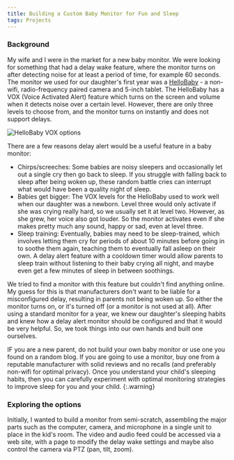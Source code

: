 ```yaml
---
title: Building a Custom Baby Monitor for Fun and Sleep
tags: Projects
---
```


### Background

My wife and I were in the market for a new baby monitor. We were looking for something that had a delay wake feature, where the monitor turns on after detecting noise for at least a period of time, for example 60 seconds. The monitor we used for our daughter's first year was a [HelloBaby](https://www.amazon.com/Monitor-5Display-Pan-Tilt-Zoom-Temperature-Lullabies/dp/B09GM8JZM9) - a non-wifi, radio-frequency paired camera and 5-inch tablet. The HelloBaby has a VOX (Voice Activated Alert) feature which turns on the screen and volume when it detects noise over a certain level. However, there are only three levels to choose from, and the monitor turns on instantly and does not support delays.

![HelloBaby VOX options](images/monitor/vox_levels.png)

There are a few reasons delay alert would be a useful feature in a baby monitor:

* Chirps/screeches: Some babies are noisy sleepers and occasionally let out a single cry then go back to sleep. If you struggle with falling back to sleep after being woken up, these random battle cries can interrupt what would have been a quality night of sleep.
* Babies get bigger: The VOX levels for the HelloBaby used to work well when our daughter was a newborn. Level three would only activate if she was crying really hard, so we usually set it at level two. However, as she grew, her voice also got louder. So the monitor activates even if she makes pretty much any sound, happy or sad, even at level three.
* Sleep training: Eventually, babies may need to be sleep-trained, which involves letting them cry for periods of about 10 minutes before going in to soothe them again, teaching them to eventually fall asleep on their own. A delay alert feature with a cooldown timer would allow parents to sleep train without listening to their baby crying all night, and maybe even get a few minutes of sleep in between soothings. 

We tried to find a monitor with this feature but couldn't find anything online. My guess for this is that manufacturers don't want to be liable for a misconfigured delay, resulting in parents not being woken up. So either the monitor turns on, or it's turned off (or a monitor is not used at all). After using a standard monitor for a year, we knew our daughter's sleeping habits and knew how a delay alert monitor should be configured and that it would be very helpful. So, we took things into our own hands and built one ourselves.

IF you are a new parent, do not build your own baby monitor or use one you found on a random blog. If you are going to use a monitor, buy one from a reputable manufacturer with solid reviews and no recalls (and preferably non-wifi for optimal privacy). Once you understand your child's sleeping habits, then you can carefully experiment with optimal monitoring strategies to improve sleep for you and your child.
{:.warning}

### Exploring the options

Initially, I wanted to build a monitor from semi-scratch, assembling the major parts such as the computer, camera, and microphone in a single unit to place in the kid's room. The video and audio feed could be accessed via a web site, with a page to modify the delay wake settings and maybe also control the camera via PTZ (pan, tilt, zoom). 
